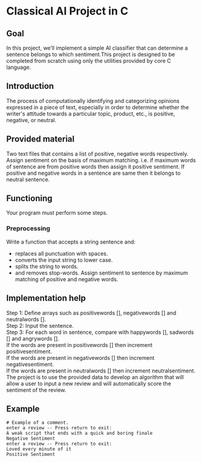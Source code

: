# Classical AI Project in C

## Goal
In this project, we’ll implement a simple AI classifier that can determine a sentence belongs to which sentiment.This project is designed to be completed from scratch using only the utilities provided by core C language.
## Introduction
The process of computationally identifying and categorizing opinions expressed in a piece of text, especially in order to determine whether the writer's attitude towards a particular topic, product, etc., is positive, negative, or neutral.
## Provided material
Two text files that contains a list of positive, negative words respectively. Assign sentiment on the basis of maximum matching. i.e. if maximum words of sentence are from positive words then assign it positive sentiment. If positive and negative words in a sentence are same then it belongs to neutral sentence.
## Functioning
Your program must perform some steps.
### Preprocessing
Write a function that accepts a string sentence and:
* replaces all punctuation with spaces.
* converts the input string to lower case.
* splits the string to words.
* and removes stop-words.
Assign sentiment to sentence by maximum matching of positive and negative words.
## Implementation help
Step 1: Define arrays such as positivewords [], negativewords [] and neutralwords [].  
Step 2: Input the sentence.  
Step 3: For each word in sentence, compare with happywords [], sadwords [] and angrywords [].  
If the words are present in positivewords [] then increment positivesentiment.  
If the words are present in negativewords [] then increment negativesentiment.  
If the words are present in neutralwords [] then increment neutralsentiment.  
The project is to use the provided data to develop an algorithm that will allow a user to input a new review and will automatically score the sentiment of the review.
## Example
```seq
# Example of a comment.
enter a review -- Press return to exit:
A weak script that ends with a quick and boring finale
Negative Sentiment
enter a review -- Press return to exit:
Loved every minute of it
Positive Sentiment
```